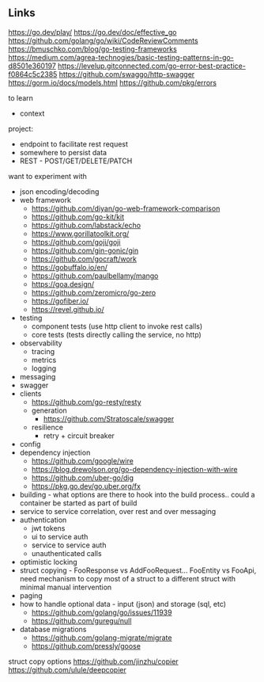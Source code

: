 ## Links

https://go.dev/play/
https://go.dev/doc/effective_go
https://github.com/golang/go/wiki/CodeReviewComments
https://bmuschko.com/blog/go-testing-frameworks
https://medium.com/agrea-technogies/basic-testing-patterns-in-go-d8501e360197
https://levelup.gitconnected.com/go-error-best-practice-f0864c5c2385
https://github.com/swaggo/http-swagger
https://gorm.io/docs/models.html
https://github.com/pkg/errors

to learn
- context

project: 
- endpoint to facilitate rest request
- somewhere to persist data
- REST - POST/GET/DELETE/PATCH

want to experiment with
- json encoding/decoding
- web framework
  - https://github.com/diyan/go-web-framework-comparison
  - https://github.com/go-kit/kit
  - https://github.com/labstack/echo
  - https://www.gorillatoolkit.org/
  - https://github.com/goji/goji
  - https://github.com/gin-gonic/gin
  - https://github.com/gocraft/work
  - https://gobuffalo.io/en/
  - https://github.com/paulbellamy/mango
  - https://goa.design/
  - https://github.com/zeromicro/go-zero
  - https://gofiber.io/
  - https://revel.github.io/
- testing
  - component tests (use http client to invoke rest calls)
  - core tests (tests directly calling the service, no http)
- observability
  - tracing
  - metrics
  - logging
- messaging
- swagger
- clients
  - https://github.com/go-resty/resty
  - generation
    - https://github.com/Stratoscale/swagger
  - resilience
    - retry + circuit breaker
- config
- dependency injection
  - https://github.com/google/wire
  - https://blog.drewolson.org/go-dependency-injection-with-wire
  - https://github.com/uber-go/dig
  - https://pkg.go.dev/go.uber.org/fx
- building - what options are there to hook into the build process.. could a container be started as part of build
- service to service correlation, over rest and over messaging
- authentication
  - jwt tokens
  - ui to service auth
  - service to service auth
  - unauthenticated calls
- optimistic locking
- struct copying - FooResponse vs AddFooRequest... FooEntity vs FooApi, need mechanism to copy most of a struct to a different struct with minimal manual intervention
- paging
- how to handle optional data - input (json) and storage (sql, etc)
  - https://github.com/golang/go/issues/11939
  - https://github.com/guregu/null
- database migrations
  - https://github.com/golang-migrate/migrate
  - https://github.com/pressly/goose

struct copy options
https://github.com/jinzhu/copier
https://github.com/ulule/deepcopier
